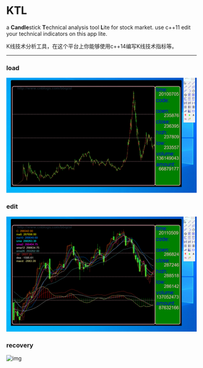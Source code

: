 # KTL
a **Candle**stick **T**echnical analysis tool **L**ite for stock market. use c++11 edit your technical indicators on this app lite.

K线技术分析工具，在这个平台上你能够使用c++14编写K线技术指标等。

----------------------------
### load
![img](resources/GIF_KTL_Load.gif)
### edit
![img](resources/GIF_KTL_EDIT.gif)
### recovery
![img](resources/GIF_KTL_RECOVERY.gif)

